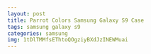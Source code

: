 ```yaml
---
layout: post
title: Parrot Colors Samsung Galaxy S9 Case
tags: samsung galaxy s9
categories: samsung
img: 1tDlTMMfsEThtoQOgziyBXdJzINEWMuai
---
```


